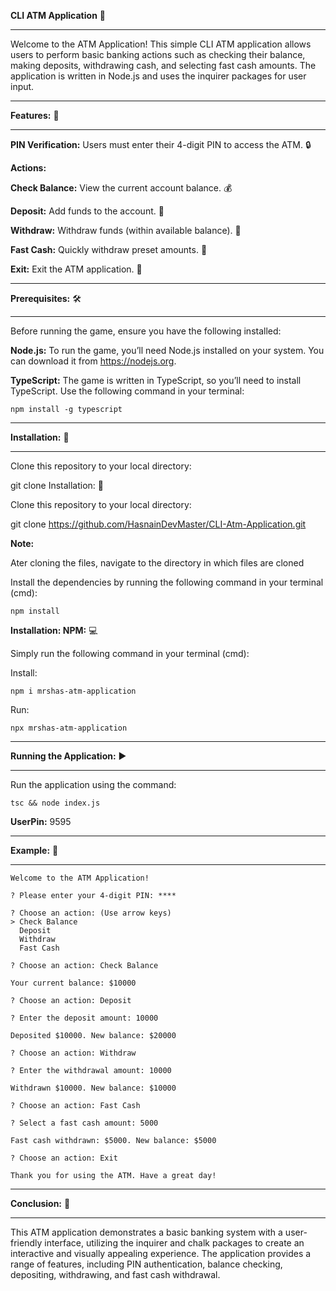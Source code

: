 **CLI ATM Application** 🏧
______________________
Welcome to the ATM Application! This simple CLI ATM application allows users to perform basic banking actions such as checking their balance, making deposits, withdrawing cash, and selecting fast cash amounts. The application is written in Node.js and uses the inquirer packages for user input.
_________________
**Features:** 🌟
_________________

**PIN Verification:** Users must enter their 4-digit PIN to access the ATM. 🔒

**Actions:**

**Check Balance:** View the current account balance. 💰

**Deposit:** Add funds to the account. 💸

**Withdraw:** Withdraw funds (within available balance). 💸

**Fast Cash:** Quickly withdraw preset amounts. 💨

**Exit:** Exit the ATM application. 🚪
______________________
**Prerequisites:** 🛠️
______________________

Before running the game, ensure you have the following installed:

**Node.js:** To run the game, you’ll need Node.js installed on your system. You can download it from https://nodejs.org.

**TypeScript:** The game is written in TypeScript, so you’ll need to install TypeScript. Use the following command in your terminal:

```
npm install -g typescript
```
_____________________
**Installation:** 🚀
_____________________

Clone this repository to your local directory:

git clone Installation: 🚀

Clone this repository to your local directory:

git clone https://github.com/HasnainDevMaster/CLI-Atm-Application.git

**Note:**

Ater cloning the files, navigate to the directory in which files are cloned

Install the dependencies by running the following command in your terminal (cmd):

```
npm install
```

**Installation: NPM:** 💻

Simply run the following command in your terminal (cmd):

Install:

```
npm i mrshas-atm-application
```

Run:

```
npx mrshas-atm-application
```

_____________________
**Running the Application:** ▶️
_____________________
Run the application using the command:

```
tsc && node index.js
```

**UserPin:** 9595

_______________
**Example:** 📝
______________

```
Welcome to the ATM Application!

? Please enter your 4-digit PIN: ****

? Choose an action: (Use arrow keys)
> Check Balance
  Deposit
  Withdraw
  Fast Cash

? Choose an action: Check Balance

Your current balance: $10000

? Choose an action: Deposit

? Enter the deposit amount: 10000

Deposited $10000. New balance: $20000

? Choose an action: Withdraw

? Enter the withdrawal amount: 10000

Withdrawn $10000. New balance: $10000

? Choose an action: Fast Cash

? Select a fast cash amount: 5000

Fast cash withdrawn: $5000. New balance: $5000

? Choose an action: Exit

Thank you for using the ATM. Have a great day!
```

________________
**Conclusion:** 🎈
________________
This ATM application demonstrates a basic banking system with a user-friendly interface, utilizing the inquirer and chalk packages to create an interactive and visually appealing experience. The application provides a range of features, including PIN authentication, balance checking, depositing, withdrawing, and fast cash withdrawal.
